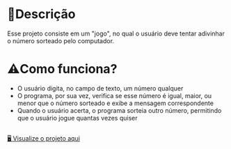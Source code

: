 # 📝Descrição
Esse projeto consiste em um "jogo", no qual o usuário deve tentar adivinhar o número sorteado pelo computador.

# ⚠️Como funciona?
- O usuário digita, no campo de texto, um número qualquer
- O programa, por sua vez, verifica se esse número é igual, maior, ou menor que o número sorteado e exibe a mensagem correspondente
- Quando o usuário acerta, o programa sorteia outro número, permitindo que o usuário jogue quantas vezes quiser

##
<a href="">🖥️ Visualize o projeto aqui</a>
